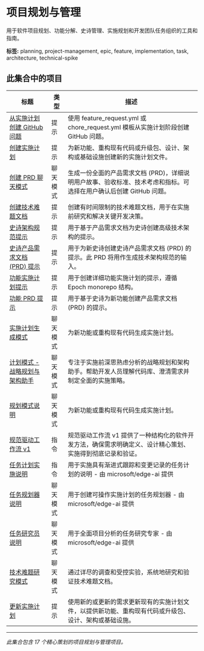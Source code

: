# 项目规划与管理

用于软件项目规划、功能分解、史诗管理、实施规划和开发团队任务组织的工具和指南。

**标签:** planning, project-management, epic, feature, implementation, task, architecture, technical-spike

## 此集合中的项目

| 标题 | 类型 | 描述 |
| --- | --- | --- |
| [从实施计划创建 GitHub 问题](../prompts/create-github-issues-feature-from-implementation-plan.prompt.md) | 提示 | 使用 feature_request.yml 或 chore_request.yml 模板从实施计划阶段创建 GitHub 问题。 |
| [创建实施计划](../prompts/create-implementation-plan.prompt.md) | 提示 | 为新功能、重构现有代码或升级包、设计、架构或基础设施创建新的实施计划文件。 |
| [创建 PRD 聊天模式](../chatmodes/prd.chatmode.md) | 聊天模式 | 生成一份全面的产品需求文档 (PRD)，详细说明用户故事、验收标准、技术考虑和指标。可选择在用户确认后创建 GitHub 问题。 |
| [创建技术难题文档](../prompts/create-technical-spike.prompt.md) | 提示 | 创建有时间限制的技术难题文档，用于在实施前研究和解决关键开发决策。 |
| [史诗架构规范提示](../prompts/breakdown-epic-arch.prompt.md) | 提示 | 用于基于产品需求文档为史诗创建高级技术架构的提示。 |
| [史诗产品需求文档 (PRD) 提示](../prompts/breakdown-epic-pm.prompt.md) | 提示 | 用于为新史诗创建史诗产品需求文档 (PRD) 的提示。此 PRD 将用作生成技术架构规范的输入。 |
| [功能实施计划提示](../prompts/breakdown-feature-implementation.prompt.md) | 提示 | 用于创建详细功能实施计划的提示，遵循 Epoch monorepo 结构。 |
| [功能 PRD 提示](../prompts/breakdown-feature-prd.prompt.md) | 提示 | 用于基于史诗为新功能创建产品需求文档 (PRD) 的提示。 |
| [实施计划生成模式](../chatmodes/implementation-plan.chatmode.md) | 聊天模式 | 为新功能或重构现有代码生成实施计划。 |
| [计划模式 - 战略规划与架构助手](../chatmodes/plan.chatmode.md) | 聊天模式 | 专注于实施前深思熟虑分析的战略规划和架构助手。帮助开发人员理解代码库、澄清需求并制定全面的实施策略。 |
| [规划模式说明](../chatmodes/planner.chatmode.md) | 聊天模式 | 为新功能或重构现有代码生成实施计划。 |
| [规范驱动工作流 v1](../instructions/spec-driven-workflow-v1.instructions.md) | 指令 | 规范驱动工作流 v1 提供了一种结构化的软件开发方法，确保需求明确定义、设计精心策划、实施得到彻底记录和验证。 |
| [任务计划实施说明](../instructions/task-implementation.instructions.md) | 指令 | 用于实施具有渐进式跟踪和变更记录的任务计划的说明 - 由 microsoft/edge-ai 提供 |
| [任务规划器说明](../chatmodes/task-planner.chatmode.md) | 聊天模式 | 用于创建可操作实施计划的任务规划器 - 由 microsoft/edge-ai 提供 |
| [任务研究员说明](../chatmodes/task-researcher.chatmode.md) | 聊天模式 | 用于全面项目分析的任务研究专家 - 由 microsoft/edge-ai 提供 |
| [技术难题研究模式](../chatmodes/research-technical-spike.chatmode.md) | 聊天模式 | 通过详尽的调查和受控实验，系统地研究和验证技术难题文档。 |
| [更新实施计划](../prompts/update-implementation-plan.prompt.md) | 提示 | 使用新的或更新的需求更新现有的实施计划文件，以提供新功能、重构现有代码或升级包、设计、架构或基础设施。 |

---
*此集合包含 17 个精心策划的项目规划与管理项目。*
